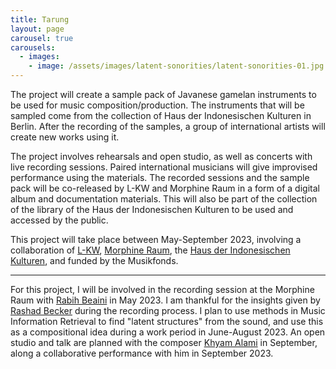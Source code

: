 ```yaml
---
title: Tarung
layout: page
carousel: true
carousels:
  - images:
    - image: /assets/images/latent-sonorities/latent-sonorities-01.jpg
---
```


The project will create a sample pack of Javanese gamelan instruments to be used for music composition/production. The instruments that will be sampled come from the collection of Haus der Indonesischen Kulturen in Berlin. After the recording of the samples, a group of international artists will create new works using it.

The project involves rehearsals and open studio, as well as concerts with live recording sessions. Paired international musicians will give improvised performance using the materials. The recorded sessions and the sample pack will be co-released by L-KW and Morphine Raum in a form of a digital album and documentation materials. This will also be part of the collection of the library of the Haus der Indonesischen Kulturen to be used and accessed by the public.

This project will take place between May-September 2023, involving a collaboration of [L-KW](https://l-kw.bandcamp.com/), [Morphine Raum](http://morphinerecords.com/), the [Haus der Indonesischen Kulturen](https://www.facebook.com/RBI.Berlin/), and funded by the Musikfonds.

***

For this project, I will be involved in the recording session at the Morphine Raum with [Rabih Beaini](https://www.goethe.de/prj/nus/en/ats/rab.html) in May 2023. I am thankful for the insights given by [Rashad Becker](https://rashadbecker.bandcamp.com/album/traditional-music-of-notional-species-vol-ii) during the recording process. I plan to use methods in Music Information Retrieval to find "latent structures" from the sound, and use this as a compositional idea during a work period in June-August 2023. An open studio and talk are planned with the composer [Khyam Alami](https://khyamallami.com/) in September, along a collaborative performance with him in September 2023.
